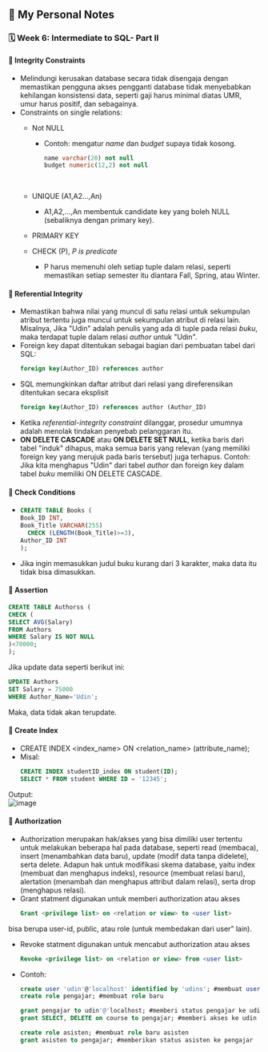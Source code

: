 ## 📘 My Personal Notes

### 🗓️ Week 6: Intermediate to SQL- Part II

#### 📍 Integrity Constraints
- Melindungi kerusakan database secara tidak disengaja dengan memastikan pengguna akses pengganti database tidak menyebabkan kehilangan konsistensi data, seperti gaji harus minimal diatas UMR, umur harus positif, dan sebagainya.
- Constraints on single relations:
  * Not NULL
      - Contoh: mengatur _name_ dan _budget_ supaya tidak kosong.
        ```sql
        name varchar(20) not null
        budget numeric(12,2) not null
        ```
        <br/>
  * UNIQUE (A1,A2...,An)
      - A1,A2,...,An membentuk candidate key yang boleh NULL (sebaliknya dengan primary key).

  * PRIMARY KEY
  * CHECK (P), _P is predicate_
      - P harus memenuhi oleh setiap tuple dalam relasi, seperti memastikan setiap semester itu diantara Fall, Spring, atau Winter.

#### 📍 Referential Integrity
- Memastikan bahwa nilai yang muncul di satu relasi untuk sekumpulan atribut tertentu juga muncul untuk sekumpulan atribut di relasi lain. Misalnya, Jika "Udin" adalah penulis yang ada di tuple pada relasi _buku_, maka terdapat tuple dalam relasi _author_ untuk "Udin".
- Foreign key dapat ditentukan sebagai bagian dari pembuatan tabel dari SQL:
    ```sql
    foreign key(Author_ID) references author
    ```
- SQL memungkinkan daftar atribut dari relasi yang direferensikan ditentukan secara eksplisit
    ```sql
    foreign key(Author_ID) references author (Author_ID)
    ```
- Ketika _referential-integrity constraint_ dilanggar, prosedur umumnya adalah menolak tindakan penyebab pelanggaran itu.
- **ON DELETE CASCADE** atau **ON DELETE SET NULL**, ketika baris dari tabel "induk" dihapus, maka semua baris yang relevan (yang memiliki foreign key yang merujuk pada baris tersebut) juga terhapus. Contoh: Jika kita menghapus "Udin" dari tabel _author_ dan foreign key dalam tabel _buku_ memiliki ON DELETE CASCADE.

#### 📍 Check Conditions
-  ```sql
   CREATE TABLE Books (
   Book_ID INT,
   Book_Title VARCHAR(255)
     CHECK (LENGTH(Book_Title)>=3),
   Author_ID INT
   );
   ```
- Jika ingin memasukkan judul buku kurang dari 3 karakter, maka data itu tidak bisa dimasukkan.

#### 📍 Assertion
   ```sql
   CREATE TABLE Authorss (
   CHECK (
SELECT AVG(Salary)
FROM Authors
WHERE Salary IS NOT NULL
   )<70000;
   );
   ```

Jika update data seperti berikut ini:
   ```sql
UPDATE Authors
SET Salary = 75000
WHERE Author_Name='Udin';
   ```

Maka, data tidak akan terupdate.

#### 📍 Create Index
- CREATE INDEX <index_name> ON <relation_name> (attribute_name);
- Misal:
   ```sql
  CREATE INDEX studentID_index ON student(ID);
  SELECT * FROM student WHERE ID = '12345';
   ```
Output: <br/>
![image](https://github.com/nicholast25/Catatan-Sistem-Basis-Data/assets/147079216/25b491db-e9d4-4b76-81c6-3f8c39bd4b67)


#### 📍 Authorization
- Authorization merupakan hak/akses yang bisa dimiliki user tertentu untuk melakukan beberapa hal pada database, seperti read (membaca), insert (menambahkan data baru), update (modif data tanpa didelete), serta delete. Adapun hak untuk modifikasi skema database, yaitu index (membuat dan menghapus indeks), resource (membuat relasi baru), alertation (menambah dan menghapus attribut dalam relasi), serta drop (menghapus relasi).
- Grant statment digunakan untuk memberi authorization atau akses
   ```sql
   Grant <privilege list> on <relation or view> to <user list>
   ```
<user list> bisa berupa user-id, public, atau role (untuk membedakan dari user” lain).
   
- Revoke statment digunakan untuk mencabut authorization atau akses
  ```sql
  Revoke <privilege list> on <relation or view> from <user list>
   ```
- Contoh: 
   ```sql
   create user 'udin'@'localhost' identified by 'udins'; #membuat user baru dengan kata sandi
   create role pengajar; #membuat role baru
   
   grant pengajar to udin'@'localhost; #memberi status pengajar ke udin
   grant SELECT, DELETE on course to pengajar; #memberi akses ke udin untuk memilih dan delete data
   
   create role asisten; #membuat role baru asisten
   grant asisten to pengajar; #memberikan status asisten ke pengajar
   
   ```



  
